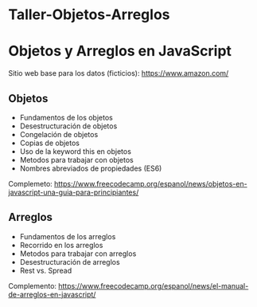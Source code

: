 # Taller-Objetos-Arreglos
# Objetos y Arreglos en JavaScript

Sitio web base para los datos (ficticios): https://www.amazon.com/

## Objetos

- Fundamentos de los objetos
- Desestructuración de objetos
- Congelación de objetos
- Copias de objetos
- Uso de la keyword this en objetos
- Metodos para trabajar con objetos
- Nombres abreviados de propiedades (ES6)

Complemeto: https://www.freecodecamp.org/espanol/news/objetos-en-javascript-una-guia-para-principiantes/

## Arreglos

- Fundamentos de los arreglos
- Recorrido en los arreglos
- Metodos para trabajar con arreglos
- Desestructuración de arreglos
- Rest vs. Spread

Complemento: https://www.freecodecamp.org/espanol/news/el-manual-de-arreglos-en-javascript/ 

